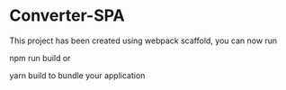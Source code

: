 # Converter-SPA

This project has been created using webpack scaffold, you can now run

npm run build
or

yarn build
to bundle your application
